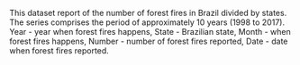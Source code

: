 This dataset report of the number of forest fires in Brazil divided by states. The series comprises the period of approximately 10 years (1998 to 2017).
Year - year when forest fires happens,
State  - Brazilian state,
Month - when forest fires happens,
Number - number of forest fires reported,
Date - date when forest fires reported.
